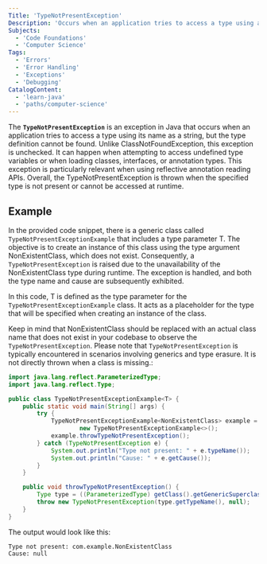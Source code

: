 ```yaml
---
Title: 'TypeNotPresentException'
Description: 'Occurs when an application tries to access a type using a string representing the name of the type, but no definition for the type with the specified name can be found.'
Subjects:
  - 'Code Foundations'
  - 'Computer Science'
Tags:
  - 'Errors'
  - 'Error Handling'
  - 'Exceptions'
  - 'Debugging'
CatalogContent:
  - 'learn-java'
  - 'paths/computer-science'
---
```


The **`TypeNotPresentException`** is an exception in Java that occurs when an application tries to access a type using its name as a string, but the type definition cannot be found. Unlike ClassNotFoundException, this exception is unchecked. It can happen when attempting to access undefined type variables or when loading classes, interfaces, or annotation types. This exception is particularly relevant when using reflective annotation reading APIs. Overall, the TypeNotPresentException is thrown when the specified type is not present or cannot be accessed at runtime.

## Example

In the provided code snippet, there is a generic class called `TypeNotPresentExceptionExample` that includes a type parameter T. The objective is to create an instance of this class using the type argument NonExistentClass, which does not exist. Consequently, a `TypeNotPresentException` is raised due to the unavailability of the NonExistentClass type during runtime. The exception is handled, and both the type name and cause are subsequently exhibited.

In this code, T is defined as the type parameter for the `TypeNotPresentExceptionExample` class. It acts as a placeholder for the type that will be specified when creating an instance of the class.

Keep in mind that NonExistentClass should be replaced with an actual class name that does not exist in your codebase to observe the `TypeNotPresentException`.
Please note that `TypeNotPresentException` is typically encountered in scenarios involving generics and type erasure. It is not directly thrown when a class is missing.:

```java
import java.lang.reflect.ParameterizedType;
import java.lang.reflect.Type;

public class TypeNotPresentExceptionExample<T> {
    public static void main(String[] args) {
        try {
            TypeNotPresentExceptionExample<NonExistentClass> example =
                    new TypeNotPresentExceptionExample<>();
            example.throwTypeNotPresentException();
        } catch (TypeNotPresentException e) {
            System.out.println("Type not present: " + e.typeName());
            System.out.println("Cause: " + e.getCause());
        }
    }

    public void throwTypeNotPresentException() {
        Type type = ((ParameterizedType) getClass().getGenericSuperclass()).getActualTypeArguments()[0];
        throw new TypeNotPresentException(type.getTypeName(), null);
    }
}
```

The output would look like this:

```shell
Type not present: com.example.NonExistentClass
Cause: null
```
